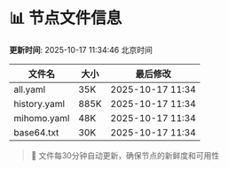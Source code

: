 # 📊 节点文件信息

**更新时间**: 2025-10-17 11:34:46 北京时间

| 文件名 | 大小 | 最后修改 |
|--------|------|----------|
| all.yaml | 35K | 2025-10-17 11:34 |
| history.yaml | 885K | 2025-10-17 11:34 |
| mihomo.yaml | 48K | 2025-10-17 11:34 |
| base64.txt | 30K | 2025-10-17 11:34 |

> 🔄 文件每30分钟自动更新，确保节点的新鲜度和可用性
